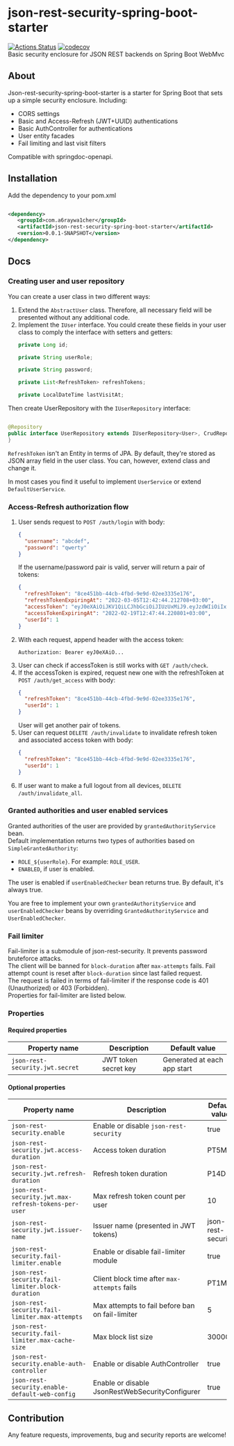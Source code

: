 # json-rest-security-spring-boot-starter

[![Actions Status](https://github.com/6rayWa1cher/json-rest-security-spring-boot-starter/actions/workflows/tests.yml/badge.svg)](https://github.com/6rayWa1cher/json-rest-security-spring-boot-starter/actions/workflows/tests.yml)
[![codecov](https://codecov.io/gh/6rayWa1cher/json-rest-security-spring-boot-starter/branch/master/graph/badge.svg?token=XTXEC698X8)](https://codecov.io/gh/6rayWa1cher/json-rest-security-spring-boot-starter)  
Basic security enclosure for JSON REST backends on Spring Boot WebMvc

## About

Json-rest-security-spring-boot-starter is a starter for Spring Boot that sets up a simple security enclosure. Including:

- CORS settings
- Basic and Access-Refresh (JWT+UUID) authentications
- Basic AuthController for authentications
- User entity facades
- Fail limiting and last visit filters

Compatible with springdoc-openapi.

## Installation

Add the dependency to your pom.xml

```xml

<dependency>
   <groupId>com.a6raywa1cher</groupId>
   <artifactId>json-rest-security-spring-boot-starter</artifactId>
   <version>0.0.1-SNAPSHOT</version>
</dependency>
```

## Docs

### Creating user and user repository

You can create a user class in two different ways:

1. Extend the `AbstractUser` class. Therefore, all necessary field will be presented without any additional code.
2. Implement the `IUser` interface. You could create these fields in your user class to comply the interface with
   setters and getters:
    ```java
    private Long id;
    
    private String userRole;
    
    private String password;
    
    private List<RefreshToken> refreshTokens;
    
    private LocalDateTime lastVisitAt;
    ```

Then create UserRepository with the `IUserRepository` interface:

```java

@Repository
public interface UserRepository extends IUserRepository<User>, CrudRepository<User, Long> {
}
```

`RefreshToken` isn't an Entity in terms of JPA. By default, they're stored as JSON array field in the user class. You
can, however, extend class and change it.

In most cases you find it useful to implement `UserService` or extend `DefaultUserService`.

### Access-Refresh authorization flow

1. User sends request to `POST /auth/login` with body:
    ```json
    {
      "username": "abcdef",
      "password": "qwerty"
    }
    ```
   If the username/password pair is valid, server will return a pair of tokens:
    ```json
    {
      "refreshToken": "8ce451bb-44cb-4fbd-9e9d-02ee3335e176",
      "refreshTokenExpiringAt": "2022-03-05T12:42:44.212708+03:00",
      "accessToken": "eyJ0eXAiOiJKV1QiLCJhbGciOiJIUzUxMiJ9.eyJzdWIiOiIxIiwicnRpIjoiYjU0YjkxNjgtYTMwNC00YTYwLTlkMDctZWNjNzRmYzkzOTM5IiwiaXNzIjoidGVzdC1hcHAiLCJleHAiOjE2NDUyNjQwNjR9.vTU5g7K0j2s6ywD0CAevuMNblKnrmXIUckrIUQ5_LH-Xc8rdc1aD4A-Mvbapqg1r0LuiCV4SEOUw-2HKETX2MQ",
      "accessTokenExpiringAt": "2022-02-19T12:47:44.220801+03:00",
      "userId": 1
    }
    ```
2. With each request, append header with the access token:
    ```
    Authorization: Bearer eyJ0eXAiO...
    ```
3. User can check if accessToken is still works with `GET /auth/check`.
4. If the accessToken is expired, request new one with the refreshToken at `POST /auth/get_access` with body:
    ```json
    {
      "refreshToken": "8ce451bb-44cb-4fbd-9e9d-02ee3335e176",
      "userId": 1
    }
    ```
   User will get another pair of tokens.
4. User can request `DELETE /auth/invalidate` to invalidate refresh token and associated access token with body:
    ```json
    {
      "refreshToken": "8ce451bb-44cb-4fbd-9e9d-02ee3335e176",
      "userId": 1
    }
    ```
5. If user want to make a full logout from all devices, `DELETE /auth/invalidate_all`.

### Granted authorities and user enabled services

Granted authorities of the user are provided by `grantedAuthorityService` bean.  
Default implementation returns two types of authorities based on `SimpleGrantedAuthority`:

- `ROLE_${userRole}`. For example: `ROLE_USER`.
- `ENABLED`, if user is enabled.

The user is enabled if `userEnabledChecker` bean returns true. By default, it's always true.

You are free to implement your own `grantedAuthorityService` and `userEnabledChecker` beans by overriding
`GrantedAuthorityService` and `UserEnabledChecker`.

### Fail limiter

Fail-limiter is a submodule of json-rest-security. It prevents password bruteforce attacks.  
The client will be banned for `block-duration` after `max-attempts` fails. Fail attempt count is reset after
`block-duration` since last failed request.  
The request is failed in terms of fail-limiter if the response code is 401 (Unauthorized) or 403 (Forbidden).  
Properties for fail-limiter are listed below.

### Properties

#### Required properties

| Property name                   | Description          | Default value               |
|---------------------------------|----------------------|-----------------------------|
| `json-rest-security.jwt.secret` | JWT token secret key | Generated at each app start |

#### Optional properties

| Property name                                        | Description                                     | Default value      |
|------------------------------------------------------|-------------------------------------------------|--------------------|
| `json-rest-security.enable`                          | Enable or disable `json-rest-security`          | true               |
| `json-rest-security.jwt.access-duration`             | Access token duration                           | PT5M               |
| `json-rest-security.jwt.refresh-duration`            | Refresh token duration                          | P14D               |
| `json-rest-security.jwt.max-refresh-tokens-per-user` | Max refresh token count per user                | 10                 |
| `json-rest-security.jwt.issuer-name`                 | Issuer name (presented in JWT tokens)           | json-rest-security |
| `json-rest-security.fail-limiter.enable`             | Enable or disable fail-limiter module           | true               |
| `json-rest-security.fail-limiter.block-duration`     | Client block time after `max-attempts` fails    | PT1M               |
| `json-rest-security.fail-limiter.max-attempts`       | Max attempts to fail before ban on fail-limiter | 5                  |
| `json-rest-security.fail-limiter.max-cache-size`     | Max block list size                             | 30000              |
| `json-rest-security.enable-auth-controller`          | Enable or disable AuthController                | true               |
| `json-rest-security.enable-default-web-config`       | Enable or disable JsonRestWebSecurityConfigurer | true               |

## Contribution

Any feature requests, improvements, bug and security reports are welcome!
